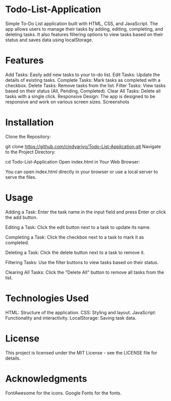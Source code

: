 # Todo-List-Application
Simple To-Do List application built with HTML, CSS, and JavaScript. The app allows users to manage their tasks by adding, editing, completing, and deleting tasks. It also features filtering options to view tasks based on their status and saves data using localStorage.

# Features
Add Tasks: Easily add new tasks to your to-do list.
Edit Tasks: Update the details of existing tasks.
Complete Tasks: Mark tasks as completed with a checkbox.
Delete Tasks: Remove tasks from the list.
Filter Tasks: View tasks based on their status (All, Pending, Completed).
Clear All Tasks: Delete all tasks with a single click.
Responsive Design: The app is designed to be responsive and work on various screen sizes.
Screenshots


# Installation
Clone the Repository:

git clone https://github.com/cindyariyo/Todo-List-Application.git
Navigate to the Project Directory:

cd Todo-List-Application
Open index.html in Your Web Browser:

You can open index.html directly in your browser or use a local server to serve the files.

# Usage
Adding a Task:
Enter the task name in the input field and press Enter or click the add button.

Editing a Task:
Click the edit button next to a task to update its name.

Completing a Task:
Click the checkbox next to a task to mark it as completed.

Deleting a Task:
Click the delete button next to a task to remove it.

Filtering Tasks:
Use the filter buttons to view tasks based on their status.

Clearing All Tasks:
Click the "Delete All" button to remove all tasks from the list.

# Technologies Used
HTML: Structure of the application.
CSS: Styling and layout.
JavaScript: Functionality and interactivity.
LocalStorage: Saving task data.

# License
This project is licensed under the MIT License - see the LICENSE file for details.

# Acknowledgments
FontAwesome for the icons.
Google Fonts for the fonts.
